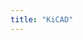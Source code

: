 ```yaml
---
title: "KiCAD"
---
```




<script defer src="https://cdn.commento.io/js/commento.js"></script>
<div id="commento"></div>